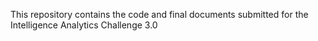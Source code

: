 This repository contains the code and final documents submitted for the Intelligence Analytics Challenge 3.0
